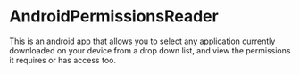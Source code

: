 # AndroidPermissionsReader
This is an android app that allows you to select any application currently downloaded on your device from a drop down list, and view the permissions it requires or has access too.

